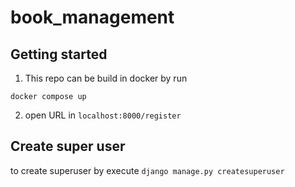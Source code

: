 # book_management

## Getting started
1. This repo can be build in docker by run

```docker compose up```

2. open URL in
``` localhost:8000/register ```

## Create super user
to create superuser by execute
```django manage.py createsuperuser```
